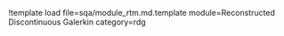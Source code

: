 !template load file=sqa/module_rtm.md.template module=Reconstructed Discontinuous Galerkin category=rdg

